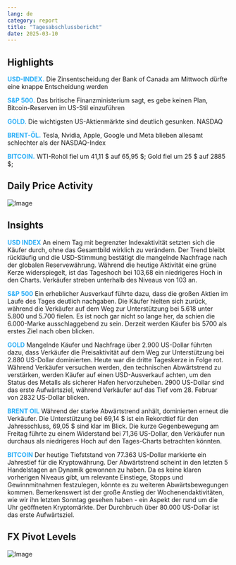 ```yaml
---
lang: de
category: report
title: "Tagesabschlussbericht"
date: 2025-03-10
---
```



<h2>Highlights</h2>
<strong style="color: #2caef7;">USD-INDEX.</strong> Die Zinsentscheidung der Bank of Canada am Mittwoch dürfte eine knappe Entscheidung werden

<strong style="color: #2caef7;">S&P 500.</strong> Das britische Finanzministerium sagt, es gebe keinen Plan, Bitcoin-Reserven im US-Stil einzuführen

<strong style="color: #2caef7;">GOLD.</strong> Die wichtigsten US-Aktienmärkte sind deutlich gesunken. NASDAQ

<strong style="color: #2caef7;">BRENT-ÖL.</strong> Tesla, Nvidia, Apple, Google und Meta blieben allesamt schlechter als der NASDAQ-Index

<strong style="color: #2caef7;">BITCOIN.</strong> WTI-Rohöl fiel um 41,11 $ auf 65,95 $; Gold fiel um 25 $ auf 2885 $;



<h2>Daily Price Activity</h2>
<img src="https://markleighedu.github.io/img/Mar-2025/10-Mar-2025/price.jpg" alt="Image"/>

<h2>Insights</h2>
<strong style="color: #2caef7;">USD INDEX</strong> An einem Tag mit begrenzter Indexaktivität setzten sich die Käufer durch, ohne das Gesamtbild wirklich zu verändern. Der Trend bleibt rückläufig und die USD-Stimmung bestätigt die mangelnde Nachfrage nach der globalen Reservewährung. Während die heutige Aktivität eine grüne Kerze widerspiegelt, ist das Tageshoch bei 103,68 ein niedrigeres Hoch in den Charts. Verkäufer streben unterhalb des Niveaus von 103 an.

<strong style="color: #2caef7;">S&P 500</strong> Ein erheblicher Ausverkauf führte dazu, dass die großen Aktien im Laufe des Tages deutlich nachgaben. Die Käufer hielten sich zurück, während die Verkäufer auf dem Weg zur Unterstützung bei 5.618 unter 5.800 und 5.700 fielen. Es ist noch gar nicht so lange her, da schien die 6.000-Marke ausschlaggebend zu sein. Derzeit werden Käufer bis 5700 als erstes Ziel nach oben blicken.

<strong style="color: #2caef7;">GOLD</strong> Mangelnde Käufer und Nachfrage über 2.900 US-Dollar führten dazu, dass Verkäufer die Preisaktivität auf dem Weg zur Unterstützung bei 2.880 US-Dollar dominierten. Heute war die dritte Tageskerze in Folge rot. Während Verkäufer versuchen werden, den technischen Abwärtstrend zu verstärken, werden Käufer auf einen USD-Ausverkauf achten, um den Status des Metalls als sicherer Hafen hervorzuheben. 2900 US-Dollar sind das erste Aufwärtsziel, während Verkäufer auf das Tief vom 28. Februar von 2832 US-Dollar blicken.

<strong style="color: #2caef7;">BRENT OIL</strong> Während der starke Abwärtstrend anhält, dominierten erneut die Verkäufer. Die Unterstützung bei 69,14 $ ist ein Rekordtief für den Jahresschluss, 69,05 $ sind klar im Blick. Die kurze Gegenbewegung am Freitag führte zu einem Widerstand bei 71,36 US-Dollar, den Verkäufer nun durchaus als niedrigeres Hoch auf den Tages-Charts betrachten könnten.

<strong style="color: #2caef7;">BITCOIN</strong> Der heutige Tiefststand von 77.363 US-Dollar markierte ein Jahrestief für die Kryptowährung. Der Abwärtstrend scheint in den letzten 5 Handelstagen an Dynamik gewonnen zu haben. Da es keine klaren vorherigen Niveaus gibt, um relevante Einstiege, Stopps und Gewinnmitnahmen festzulegen, könnte es zu weiteren Abwärtsbewegungen kommen. Bemerkenswert ist der große Anstieg der Wochenendaktivitäten, wie wir ihn letzten Sonntag gesehen haben - ein Aspekt der rund um die Uhr geöffneten Kryptomärkte. Der Durchbruch über 80.000 US-Dollar ist das erste Aufwärtsziel.



<h2>FX Pivot Levels</h2>
<img src="https://markleighedu.github.io/img/Mar-2025/10-Mar-2025/pivot.jpg" alt="Image"/>